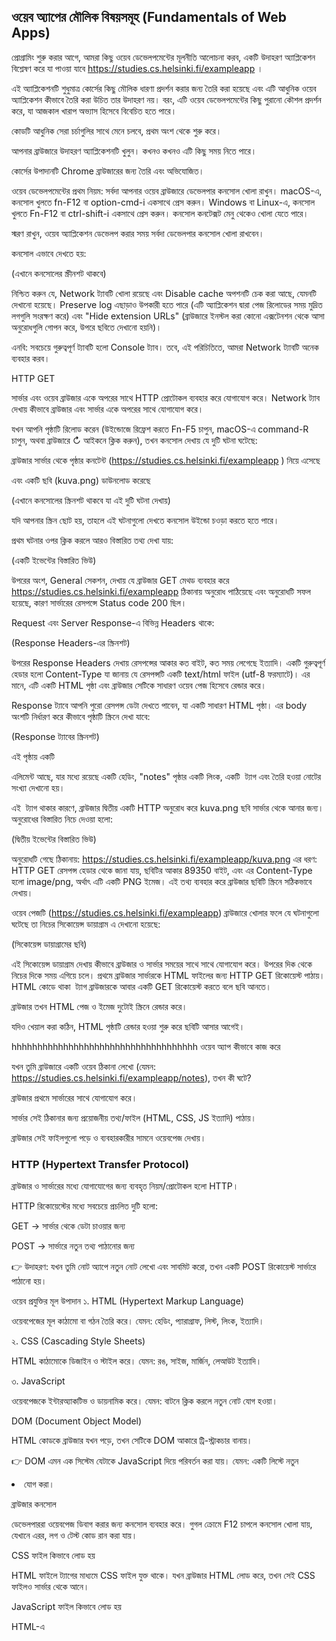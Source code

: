 ## ওয়েব অ্যাপের মৌলিক বিষয়সমূহ (Fundamentals of Web Apps)

প্রোগ্রামিং শুরু করার আগে, আমরা কিছু ওয়েব ডেভেলপমেন্টের মূলনীতি আলোচনা করব, একটি উদাহরণ অ্যাপ্লিকেশন বিশ্লেষণ করে যা পাওয়া যাবে https://studies.cs.helsinki.fi/exampleapp
।

এই অ্যাপ্লিকেশনটি শুধুমাত্র কোর্সের কিছু মৌলিক ধারণা প্রদর্শন করার জন্য তৈরি করা হয়েছে এবং এটি আধুনিক ওয়েব অ্যাপ্লিকেশন কীভাবে তৈরি করা উচিত তার উদাহরণ নয়। বরং, এটি ওয়েব ডেভেলপমেন্টের কিছু পুরানো কৌশল প্রদর্শন করে, যা আজকাল খারাপ অভ্যাস হিসেবে বিবেচিত হতে পারে।

কোডটি আধুনিক সেরা চর্চাগুলির সাথে মেনে চলবে, প্রথম অংশ থেকে শুরু করে।

আপনার ব্রাউজারে উদাহরণ অ্যাপ্লিকেশনটি খুলুন। কখনও কখনও এটি কিছু সময় নিতে পারে।

কোর্সের উপাদানটি Chrome ব্রাউজারের জন্য তৈরি এবং অভিযোজিত।

ওয়েব ডেভেলপমেন্টের প্রথম নিয়ম: সর্বদা আপনার ওয়েব ব্রাউজারে ডেভেলপার কনসোল খোলা রাখুন। macOS-এ, কনসোল খুলতে fn-F12 বা option-cmd-i একসাথে প্রেস করুন। Windows বা Linux-এ, কনসোল খুলতে Fn-F12 বা ctrl-shift-i একসাথে প্রেস করুন। কনসোল কনটেক্সট মেনু থেকেও খোলা যেতে পারে।

স্মরণ রাখুন, ওয়েব অ্যাপ্লিকেশন ডেভেলপ করার সময় সর্বদা ডেভেলপার কনসোল খোলা রাখবেন।

কনসোল এভাবে দেখতে হয়:

(এখানে কনসোলের স্ক্রীনশট থাকবে)

নিশ্চিত করুন যে, Network ট্যাবটি খোলা রয়েছে এবং Disable cache অপশনটি চেক করা আছে, যেমনটি দেখানো হয়েছে। Preserve log এছাড়াও উপকারী হতে পারে (এটি অ্যাপ্লিকেশন দ্বারা পেজ রিলোডের সময় মুদ্রিত লগগুলি সংরক্ষণ করে) এবং "Hide extension URLs" (ব্রাউজারে ইনস্টল করা কোনো এক্সটেনশন থেকে আসা অনুরোধগুলি গোপন করে, উপরে ছবিতে দেখানো হয়নি)।

এনবি: সবচেয়ে গুরুত্বপূর্ণ ট্যাবটি হলো Console ট্যাব। তবে, এই পরিচিতিতে, আমরা Network ট্যাবটি অনেক ব্যবহার করব।

HTTP GET

সার্ভার এবং ওয়েব ব্রাউজার একে অপরের সাথে HTTP প্রোটোকল ব্যবহার করে যোগাযোগ করে। Network ট্যাব দেখায় কীভাবে ব্রাউজার এবং সার্ভার একে অপরের সাথে যোগাযোগ করে।

যখন আপনি পৃষ্ঠাটি রিলোড করেন (উইন্ডোজে রিফ্রেশ করতে Fn-F5 চাপুন, macOS-এ command-R চাপুন, অথবা ব্রাউজারে ↻ আইকনে ক্লিক করুন), তখন কনসোল দেখায় যে দুটি ঘটনা ঘটেছে:

ব্রাউজার সার্ভার থেকে পৃষ্ঠার কনটেন্ট (https://studies.cs.helsinki.fi/exampleapp
) নিয়ে এসেছে

এবং একটি ছবি (kuva.png) ডাউনলোড করেছে

(এখানে কনসোলের স্ক্রিনশট থাকবে যা এই দুটি ঘটনা দেখায়)

যদি আপনার স্ক্রিন ছোট হয়, তাহলে এই ঘটনাগুলো দেখতে কনসোল উইন্ডো চওড়া করতে হতে পারে।

প্রথম ঘটনার ওপর ক্লিক করলে আরও বিস্তারিত তথ্য দেখা যায়:

(একটি ইভেন্টের বিস্তারিত ভিউ)

উপরের অংশ, General সেকশন, দেখায় যে ব্রাউজার GET মেথড ব্যবহার করে https://studies.cs.helsinki.fi/exampleapp ঠিকানায় অনুরোধ পাঠিয়েছে এবং অনুরোধটি সফল হয়েছে, কারণ সার্ভারের রেসপন্সে Status code 200 ছিল।

Request এবং Server Response-এ বিভিন্ন Headers থাকে:

(Response Headers-এর স্ক্রিনশট)

উপরের Response Headers দেখায় রেসপন্সের আকার কত বাইট, কত সময় লেগেছে ইত্যাদি। একটি গুরুত্বপূর্ণ হেডার হলো Content-Type যা জানায় যে রেসপন্সটি একটি text/html ফাইল (utf-8 ফরম্যাটে)। এর মানে, এটি একটি HTML পৃষ্ঠা এবং ব্রাউজার সেটিকে সাধারণ ওয়েব পেজ হিসেবে রেন্ডার করে।

Response ট্যাবে আপনি পুরো রেসপন্স ডেটা দেখতে পাবেন, যা একটি সাধারণ HTML পৃষ্ঠা। এর body অংশটি নির্ধারণ করে কীভাবে পৃষ্ঠাটি স্ক্রিনে দেখা যাবে:

(Response ট্যাবের স্ক্রিনশট)

এই পৃষ্ঠায় একটি <div> এলিমেন্ট আছে, যার মধ্যে রয়েছে একটি হেডিং, "notes" পৃষ্ঠার একটি লিংক, একটি <img> ট্যাগ এবং তৈরি হওয়া নোটের সংখ্যা দেখানো হয়।

এই <img> ট্যাগ থাকার কারণে, ব্রাউজার দ্বিতীয় একটি HTTP অনুরোধ করে kuva.png ছবি সার্ভার থেকে আনার জন্য। অনুরোধের বিস্তারিত নিচে দেওয়া হলো:

(দ্বিতীয় ইভেন্টের বিস্তারিত ভিউ)

অনুরোধটি গেছে ঠিকানায়: https://studies.cs.helsinki.fi/exampleapp/kuva.png
এর ধরণ: HTTP GET
রেসপন্স হেডার থেকে জানা যায়, ছবিটির আকার 89350 বাইট, এবং এর Content-Type হলো image/png, অর্থাৎ এটি একটি PNG ইমেজ। এই তথ্য ব্যবহার করে ব্রাউজার ছবিটি স্ক্রিনে সঠিকভাবে দেখায়।

ওয়েব পেজটি (https://studies.cs.helsinki.fi/exampleapp) ব্রাউজারে খোলার ফলে যে ঘটনাগুলো ঘটেছে তা নিচের সিকোয়েন্স ডায়াগ্রাম এ দেখানো হয়েছে:

(সিকোয়েন্স ডায়াগ্রামের ছবি)

এই সিকোয়েন্স ডায়াগ্রাম দেখায় কীভাবে ব্রাউজার ও সার্ভার সময়ের সাথে সাথে যোগাযোগ করে। উপরের দিক থেকে নিচের দিকে সময় এগিয়ে চলে। প্রথমে ব্রাউজার সার্ভারকে HTML ফাইলের জন্য HTTP GET রিকোয়েস্ট পাঠায়। HTML কোডে থাকা <img> ট্যাগ ব্রাউজারকে আবার একটি GET রিকোয়েস্ট করতে বলে ছবি আনতে।

ব্রাউজার তখন HTML পেজ ও ইমেজ দুটোই স্ক্রিনে রেন্ডার করে।

যদিও খেয়াল করা কঠিন, HTML পৃষ্ঠাটি রেন্ডার হওয়া শুরু করে ছবিটি আসার আগেই।

















hhhhhhhhhhhhhhhhhhhhhhhhhhhhhhhhhhhh
ওয়েব অ্যাপ কীভাবে কাজ করে

যখন তুমি ব্রাউজারে একটি ওয়েব ঠিকানা লেখো (যেমন:
https://studies.cs.helsinki.fi/exampleapp/notes), তখন কী ঘটে?

ব্রাউজার প্রথমে সার্ভারের সাথে যোগাযোগ করে।

সার্ভার সেই ঠিকানার জন্য প্রয়োজনীয় তথ্য/ফাইল (HTML, CSS, JS ইত্যাদি) পাঠায়।

ব্রাউজার সেই ফাইলগুলো পড়ে ও ব্যবহারকারীর সামনে ওয়েবপেজ দেখায়।

### HTTP (Hypertext Transfer Protocol)

ব্রাউজার ও সার্ভারের মধ্যে যোগাযোগের জন্য ব্যবহৃত নিয়ম/প্রোটোকল হলো HTTP।

HTTP রিকোয়েস্টের মধ্যে সবচেয়ে প্রচলিত দুটি হলো:

GET → সার্ভার থেকে ডেটা চাওয়ার জন্য

POST → সার্ভারে নতুন তথ্য পাঠানোর জন্য

👉 উদাহরণ:
যখন তুমি নোট অ্যাপে নতুন নোট লেখো এবং সাবমিট করো, তখন একটি POST রিকোয়েস্ট সার্ভারে পাঠানো হয়।

ওয়েব প্রযুক্তির মূল উপাদান
১. HTML (Hypertext Markup Language)

ওয়েবপেজের মূল কাঠামো বা গঠন তৈরি করে।
যেমন: হেডিং, প্যারাগ্রাফ, লিস্ট, লিংক, ইত্যাদি।

২. CSS (Cascading Style Sheets)

HTML কাঠামোকে ডিজাইন ও স্টাইল করে।
যেমন: রঙ, সাইজ, মার্জিন, লেআউট ইত্যাদি।

৩. JavaScript

ওয়েবপেজকে ইন্টারঅ্যাকটিভ ও ডায়নামিক করে।
যেমন: বাটনে ক্লিক করলে নতুন নোট যোগ হওয়া।

DOM (Document Object Model)

HTML কোডকে ব্রাউজার যখন পড়ে, তখন সেটিকে DOM আকারে ট্রি-স্ট্রাকচার বানায়।

👉 DOM এমন এক সিস্টেম যেটাকে JavaScript দিয়ে পরিবর্তন করা যায়।
যেমন: একটি লিস্টে নতুন <li> যোগ করা।

ব্রাউজার কনসোল

ডেভেলপাররা ওয়েবপেজ ডিবাগ করার জন্য কনসোল ব্যবহার করে।
গুগল ক্রোমে F12 চাপলে কনসোল খোলা যায়, যেখানে এরর, লগ ও টেস্ট কোড রান করা যায়।

CSS ফাইল কিভাবে লোড হয়

HTML ফাইলে <link> ট্যাগের মাধ্যমে CSS ফাইল যুক্ত থাকে।
যখন ব্রাউজার HTML লোড করে, তখন সেই CSS ফাইলও সার্ভার থেকে আনে।

JavaScript ফাইল কিভাবে লোড হয়

HTML-এ <script> ট্যাগ থাকে যা JavaScript ফাইল লোড করে।
এই স্ক্রিপ্ট DOM-কে পরিবর্তন করতে পারে।
যেমন:

নতুন এলিমেন্ট যোগ করা

স্টাইল পরিবর্তন করা

ব্যবহারকারীর ক্লিকের প্রতি সাড়া দেওয়া

Traditional Web App বনাম SPA (Single Page Application)
🔹 প্রচলিত ওয়েব অ্যাপ

প্রতিবার নতুন পেজে গেলে সার্ভার থেকে নতুন HTML ফাইল আসে।

পুরো পেজ রিলোড হয়।

🔹 SPA (Single Page Application)

একবার HTML লোড হয়।

পরবর্তী সময়ে শুধু ডেটা AJAX রিকোয়েস্টের মাধ্যমে আনা হয়।

ওয়েবপেজ আর সার্ভারের মধ্যে ডেটা সাধারণত JSON ফরম্যাটে আদান-প্রদান হয়।

ইউজার এক্সপেরিয়েন্স অনেক দ্রুত ও মসৃণ হয়।

AJAX (Asynchronous JavaScript and XML)

AJAX হলো এমন এক টেকনিক যেটা ব্যবহার করে সার্ভার থেকে ডেটা আনা যায় পেজ রিলোড ছাড়া।

👉 এখন XML এর বদলে সাধারণত JSON ব্যবহার করা হয়।

সারসংক্ষেপ

ওয়েব অ্যাপ = HTML + CSS + JavaScript

যোগাযোগের জন্য HTTP প্রোটোকল

ডেটা আনার জন্য GET, ডেটা পাঠানোর জন্য POST

DOM হলো ওয়েবপেজের ভেতরের ট্রি-স্ট্রাকচার

SPA পেজ রিলোড ছাড়াই দ্রুত অভিজ্ঞতা দেয়

AJAX/JSON ব্যবহারে ওয়েব অনেক বেশি ইন্টারঅ্যাকটিভ হয়

✍️ অনুশীলন (Exercises)

ব্যাখ্যা করো, কীভাবে ব্রাউজার সার্ভার থেকে একটি HTML ফাইল আনে এবং তা কীভাবে ব্যবহারকারীর স্ক্রিনে প্রদর্শিত হয়।

একটি উদাহরণ দাও যেখানে POST রিকোয়েস্ট ব্যবহার হয়।

DOM কাকে বলে এবং এর ব্যবহার ব্যাখ্যা করো।

SPA কী? প্রচলিত ওয়েব অ্যাপের সাথে এর পার্থক্য বোঝাও।

AJAX কীভাবে কাজ করে তা তোমার নিজের ভাষায় লিখো।

JavaScript লাইব্রেরি (JavaScript libraries)

আধুনিক ওয়েব ডেভেলপমেন্টে ডেভেলপাররা কাঁচা JavaScript একা ব্যবহার না করে, বিভিন্ন লাইব্রেরি ব্যবহার করে।

সবচেয়ে জনপ্রিয়গুলোর একটি হলো React, যা Facebook তৈরি করেছে।
React দিয়ে ইউজার ইন্টারফেস (UI) তৈরি করা সহজ হয়।
এছাড়াও Vue, Angular ইত্যাদি ফ্রেমওয়ার্কও আছে।

👉 এই কোর্সে আমরা React ব্যবহার করব।

ফুল-স্ট্যাক ওয়েব ডেভেলপমেন্ট (Full-stack web development)

একজন ফুল-স্ট্যাক ডেভেলপার ওয়েব ডেভেলপমেন্টের দুই দিকেই কাজ করে:

ফ্রন্টএন্ড → ইউজার যা দেখে (React, HTML, CSS, JS)

ব্যাকএন্ড → সার্ভার সাইড (Node.js, ডাটাবেজ)

👉 এই কোর্সে আমরা ফ্রন্টএন্ড (React) ও ব্যাকএন্ড (Node.js + MongoDB) দুটোই শিখব।

JavaScript ফ্যাটিগ (JavaScript fatigue)

JavaScript ইকোসিস্টেমে প্রচুর লাইব্রেরি ও টুলস আছে।
এত বেশি বিকল্প থাকায় নতুনদের অনেক সময় কনফিউশন হয়।
এটাকেই বলে JavaScript Fatigue।

কোন টুল ব্যবহার করতে হবে, কোন লাইব্রেরি বেছে নিতে হবে – এই দোটানায় পড়া স্বাভাবিক।

👉 এই কোর্স ধাপে ধাপে সবচেয়ে দরকারি টুলগুলো শেখাবে, যাতে এই বিভ্রান্তি কাটানো যায়।

অনুশীলন ০.১ – ০.৬

০.১ HTML
একটি ওয়েবপেজ তৈরি করো যেখানে থাকবে:

হেডিং

প্যারাগ্রাফ

একটি লিস্ট

০.২ CSS
আগের HTML ফাইলের জন্য একটি আলাদা CSS ফাইল বানাও এবং ওয়েবপেজকে একটু সুন্দর করো।

০.৩ HTML ফর্ম
একটি ওয়েব ফর্ম বানাও যেখানে ব্যবহারকারী নোট লিখতে পারবে।
ফর্মে একটি টেক্সট ইনপুট ও একটি সাবমিট বাটন থাকবে।

০.৪ নতুন নোট ডায়াগ্রাম
একটি সিকোয়েন্স ডায়াগ্রাম আঁকো যেখানে দেখাবে:

যখন ব্যবহারকারী ফর্মে নোট লিখে সাবমিট করে,

তখন ব্রাউজার কীভাবে POST রিকোয়েস্ট পাঠায়

এবং সার্ভার কীভাবে রেসপন্স দেয়।

০.৫ Single Page App ডায়াগ্রাম
SPA-র জন্য একটি সিকোয়েন্স ডায়াগ্রাম আঁকো যেখানে ব্রাউজার কীভাবে সার্ভার থেকে JSON ডেটা আনে তা দেখাবে।

০.৬ নতুন নোট SPA ডায়াগ্রাম
একটি সিকোয়েন্স ডায়াগ্রাম আঁকো যা দেখাবে,
SPA ভার্সনে কীভাবে নতুন নোট সার্ভারে পাঠানো হয় এবং পেজ রিফ্রেশ না করেই DOM আপডেট হয়।
